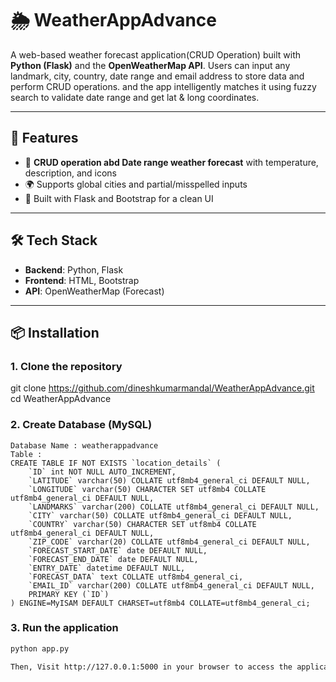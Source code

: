 # 🌦️ WeatherAppAdvance

A web-based weather forecast application(CRUD Operation) built with **Python (Flask)** and the **OpenWeatherMap API**. Users can input any landmark, city, country, date range and email address to store data and perform CRUD operations. and the app intelligently matches it using fuzzy search to validate date range and get lat & long coordinates.

---

## 🚀 Features

- 📅 **CRUD operation abd Date range weather forecast**  with temperature, description, and icons
- 🌍 Supports global cities and partial/misspelled inputs
- 🧠 Built with Flask and Bootstrap for a clean UI

---

## 🛠️ Tech Stack

- **Backend**: Python, Flask
- **Frontend**: HTML, Bootstrap
- **API**: OpenWeatherMap (Forecast)

---

## 📦 Installation

### 1. Clone the repository

git clone https://github.com/dineshkumarmandal/WeatherAppAdvance.git
cd WeatherAppAdvance

### 2. Create Database (MySQL)
    Database Name : weatherappadvance
    Table : 
    CREATE TABLE IF NOT EXISTS `location_details` (
        `ID` int NOT NULL AUTO_INCREMENT,
        `LATITUDE` varchar(50) COLLATE utf8mb4_general_ci DEFAULT NULL,
        `LONGITUDE` varchar(50) CHARACTER SET utf8mb4 COLLATE utf8mb4_general_ci DEFAULT NULL,
        `LANDMARKS` varchar(200) COLLATE utf8mb4_general_ci DEFAULT NULL,
        `CITY` varchar(50) COLLATE utf8mb4_general_ci DEFAULT NULL,
        `COUNTRY` varchar(50) CHARACTER SET utf8mb4 COLLATE utf8mb4_general_ci DEFAULT NULL,
        `ZIP_CODE` varchar(20) COLLATE utf8mb4_general_ci DEFAULT NULL,
        `FORECAST_START_DATE` date DEFAULT NULL,
        `FORECAST_END_DATE` date DEFAULT NULL,
        `ENTRY_DATE` datetime DEFAULT NULL,
        `FORECAST_DATA` text COLLATE utf8mb4_general_ci,
        `EMAIL_ID` varchar(200) COLLATE utf8mb4_general_ci DEFAULT NULL,
        PRIMARY KEY (`ID`)
    ) ENGINE=MyISAM DEFAULT CHARSET=utf8mb4 COLLATE=utf8mb4_general_ci;

### 3. Run the application

```bash
python app.py

Then, Visit http://127.0.0.1:5000 in your browser to access the application.


